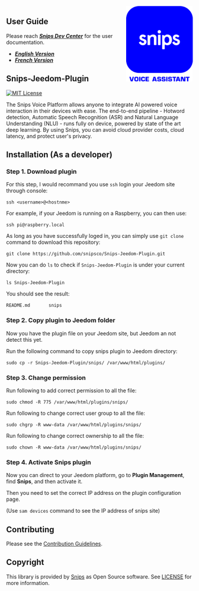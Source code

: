 <img align="right" src="/snips/plugin_info/snips_icon.png" width="180">

## User Guide

Please reach ***[Snips Dev Center](https://snips.gitbook.io/)*** for the user documentation.
- ***[English Version](https://snips.gitbook.io/documentation/home-automation-platforms/jeedom)***
- ***[French Version](https://snips.gitbook.io/documentation/home-automation-platforms/jeedom-fr)***

## Snips-Jeedom-Plugin

[![MIT License](https://img.shields.io/badge/license-MIT-blue.svg)](https://github.com/snipsco/snips-skill-respeaker/blob/master/LICENSE)

The Snips Voice Platform allows anyone to integrate AI powered voice interaction in their devices with ease. The end-to-end pipeline - Hotword detection, Automatic Speech Recognition (ASR) and Natural Language Understanding (NLU) - runs fully on device, powered by state of the art deep learning. By using Snips, you can avoid cloud provider costs, cloud latency, and protect user's privacy.

## Installation (As a developer)

### Step 1. Download plugin
For this step, I would recommand you use `ssh` login your Jeedom site through console:
```
ssh <username>@<hostnme>
```
For example, if your Jeedom is running on a Raspberry, you can then use:
```
ssh pi@raspberry.local
```
As long as you have successfully loged in, you can simply use `git clone` command to download this repository:
```
git clone https://github.com/snipsco/Snips-Jeedom-Plugin.git
```
Now you can do `ls` to check if `Snips-Jeedom-Plugin` is under your current directory:
```
ls Snips-Jeedom-Plugin
```
You should see the result:
```
README.md	    snips
```
### Step 2. Copy plugin to Jeedom folder
Now you have the plugin file on your Jeedom site, but Jeedom an not detect this yet.

Run the following command to copy snips plugin to Jeedom directory:
```
sudo cp -r Snips-Jeedom-Plugin/snips/ /var/www/html/plugins/
```

### Step 3. Change permission
Run following to add correct permission to all the file:
```
sudo chmod -R 775 /var/www/html/plugins/snips/
```
Run following to change correct user group to all the file:
```
sudo chgrp -R www-data /var/www/html/plugins/snips/
```
Run following to change correct ownership to all the file:
```
sudo chown -R www-data /var/www/html/plugins/snips/
```

### Step 4. Activate Snips plugin
Now you can direct to your Jeedom platform, go to **Plugin Management**, find **Snips**, and then activate it.

Then you need to set the correct IP address on the plugin configuration page.

(Use `sam devices` command to see the IP address of snips site)

## Contributing

Please see the [Contribution Guidelines](https://github.com/snipsco/Snips-Jeedom-Plugin/blob/master/CONTRIBUTING.md).

## Copyright

This library is provided by [Snips](https://www.snips.ai) as Open Source software. See [LICENSE](https://github.com/snipsco/Snips-Jeedom-Plugin/blob/master/LICENSE) for more information.
